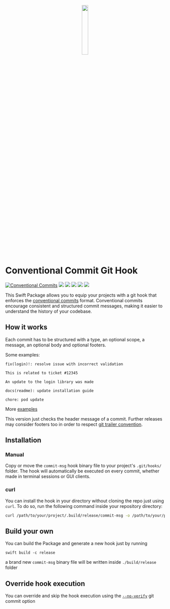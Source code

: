 <p align="center">
  <img width="20%" src="https://github.com/antoniopantaleo/conventional-commit-hook/assets/46167308/05f9e0e1-23ae-42a6-9f5a-cfb58674f716"/>
</p>

# Conventional Commit Git Hook

[![Conventional Commits](https://img.shields.io/badge/Conventional%20Commits-1.0.0-%23FE5196?logo=conventionalcommits&logoColor=white)](https://conventionalcommits.org)
![](https://img.shields.io/badge/swift-5.8-orange?logo=swift&logoColor=white&style=flat-square)
![](https://img.shields.io/badge/MacOS-13+-white?logo=apple&logoColor=white&style=flat-square)
![](https://img.shields.io/github/license/antoniopantaleo/conventional-commit-git-hook?style=flat-square&color=red)
[![](https://img.shields.io/github/actions/workflow/status/antoniopantaleo/conventional-commit-git-hook/test.yml?branch=master&label=test&style=flat-square&logo=github)](https://github.com/antoniopantaleo/conventional-commit-git-hook/actions/workflows/test.yml)
![](https://img.shields.io/codecov/c/github/antoniopantaleo/conventional-commit-git-hook?style=flat-square&logo=codecov&logoColor=white)

This Swift Package allows you to equip your projects with a git hook that enforces the
[conventional commits](https://www.conventionalcommits.org) format. 
Conventional commits encourage consistent and structured commit messages,
making it easier to understand the history of your codebase.

## How it works

Each commit has to be structured with a type, an optional scope, a message, an optional body and optional footers.

Some examples:

```
fix(login)!: resolve issue with incorrect validation

This is related to ticket #12345

An update to the login library was made
```

```
docs(readme): update installation guide
```

```
chore: pod update
```

More [examples](https://www.conventionalcommits.org/en/v1.0.0/#examples)


This version just checks the header message of a commit. Further releases may consider footers 
too in order to respect [git trailer convention](https://git-scm.com/docs/git-interpret-trailers).

## Installation

### Manual

Copy or move the `commit-msg` hook binary file to your project's `.git/hooks/` folder.
The hook will automatically be executed on every commit, whether made in terminal sessions or GUI clients.

### curl

You can install the hook in your directory without cloning the repo just using `curl`. 
To do so, run the following command inside your repository directory:

```bash
curl /path/to/your/project/.build/release/commit-msg -o /path/to/your/project/.git/hooks/commit-msg
```

## Build your own

You can build the Package and generate a new hook just by running

```
swift build -c release
```

a brand new `commit-msg` binary file will be written inside `./build/release` folder

## Override hook execution

You can override and skip the hook execution using the [`--no-verify`](https://git-scm.com/docs/git-commit#Documentation/git-commit.txt---no-verify) git commit option
